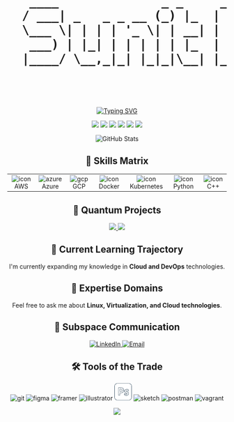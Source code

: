 <h1 align="center">
  <pre>
   ____              _ _     ____                      
  / ___| _   _ _ __ (_) |_  |  _ \ __ _ _ __ _   _  __ 
  \___ \| | | | '_ \| | __| | |_) / _` | '__| | | |/ _`|
   ___) | |_| | | | | | |_  |  __/ (_| | |  | |_| | (_| |
  |____/ \__,_|_| |_|_|\__| |_|   \__,_|_|   \__, |\__,_|
                                             |___/      
  </pre>
</h1>

<p align="center">
  <a href="https://git.io/typing-svg"><img src="https://readme-typing-svg.herokuapp.com?font=Fira+Code&size=22&duration=3000&pause=1000&color=00FF00&center=true&vCenter=true&width=440&lines=Cloud%2C+DevOps%2C+AI+%7C+Product+Manager;Exploring+the+frontiers+of+tech;Innovating+for+the+future;Let's+build+something+amazing" alt="Typing SVG" /></a>
</p>

<p align="center">
  <img src="https://img.shields.io/badge/OS-Linux-informational?style=flat&logo=linux&logoColor=white&color=2bbc8a" />
  <img src="https://img.shields.io/badge/Cloud-AWS-informational?style=flat&logo=amazon-aws&logoColor=white&color=2bbc8a" />
  <img src="https://img.shields.io/badge/Cloud-Azure-informational?style=flat&logo=microsoft-azure&logoColor=white&color=2bbc8a" />
  <img src="https://img.shields.io/badge/Cloud-GCP-informational?style=flat&logo=google-cloud&logoColor=white&color=2bbc8a" />
  <img src="https://img.shields.io/badge/Code-Python-informational?style=flat&logo=python&logoColor=white&color=2bbc8a" />
  <img src="https://img.shields.io/badge/Shell-Bash-informational?style=flat&logo=gnu-bash&logoColor=white&color=2bbc8a" />
</p>

<p align="center">
  <img src="https://github-readme-stats.vercel.app/api?username=sumitparya&show_icons=true&theme=radical" alt="GitHub Stats" />
</p>

<h2 align="center">🚀 Skills Matrix</h2>

<table align="center">
  <tr>
    <td align="center" width="96">
      <img src="https://techstack-generator.vercel.app/aws-icon.svg" alt="icon" width="65" height="65" />
      <br>AWS
    </td>
    <td align="center" width="96">
      <img src="https://www.vectorlogo.zone/logos/microsoft_azure/microsoft_azure-icon.svg" alt="azure" width="65" height="65" />
      <br>Azure
    </td>
    <td align="center" width="96">
      <img src="https://www.vectorlogo.zone/logos/google_cloud/google_cloud-icon.svg" alt="gcp" width="65" height="65" />
      <br>GCP
    </td>
    <td align="center" width="96">
      <img src="https://techstack-generator.vercel.app/docker-icon.svg" alt="icon" width="65" height="65" />
      <br>Docker
    </td>
    <td align="center" width="96">
      <img src="https://techstack-generator.vercel.app/kubernetes-icon.svg" alt="icon" width="65" height="65" />
      <br>Kubernetes
    </td>
    <td align="center" width="96">
      <img src="https://techstack-generator.vercel.app/python-icon.svg" alt="icon" width="65" height="65" />
      <br>Python
    </td>
    <td align="center" width="96">
      <img src="https://techstack-generator.vercel.app/cpp-icon.svg" alt="icon" width="65" height="65" />
      <br>C++
    </td>
  </tr>
</table>

<h2 align="center">🌌 Quantum Projects</h2>

<p align="center">
  <a href="https://github.com/sumitparya/project1">
    <img src="https://github-readme-stats.vercel.app/api/pin/?username=sumitparya&repo=project1&theme=radical" />
  </a>
  <a href="https://github.com/sumitparya/project2">
    <img src="https://github-readme-stats.vercel.app/api/pin/?username=sumitparya&repo=project2&theme=radical" />
  </a>
</p>

<h2 align="center">🌱 Current Learning Trajectory</h2>

<p align="center">
  I'm currently expanding my knowledge in <strong>Cloud and DevOps</strong> technologies.
</p>

<h2 align="center">💬 Expertise Domains</h2>

<p align="center">
  Feel free to ask me about <strong>Linux, Virtualization, and Cloud technologies</strong>.
</p>

<h2 align="center">📡 Subspace Communication</h2>

<p align="center">
  <a href="https://linkedin.com/in/sumitparya" target="_blank">
    <img src="https://img.shields.io/badge/linkedin-%230077B5.svg?&style=for-the-badge&logo=linkedin&logoColor=white&color=071A2C" alt="LinkedIn"/>
  </a>
  <a href="mailto:sumitparya2004@gmail.com" target="_blank">
    <img src="https://img.shields.io/badge/email-%23D14836.svg?&style=for-the-badge&logo=gmail&logoColor=white&color=071A2C" alt="Email"/>
  </a>
</p>

<h2 align="center">🛠️ Tools of the Trade</h2>

<p align="center">
  <img src="https://www.vectorlogo.zone/logos/git-scm/git-scm-icon.svg" alt="git" width="40" height="40"/>
  <img src="https://www.vectorlogo.zone/logos/figma/figma-icon.svg" alt="figma" width="40" height="40"/>
  <img src="https://www.vectorlogo.zone/logos/framer/framer-icon.svg" alt="framer" width="40" height="40"/>
  <img src="https://www.vectorlogo.zone/logos/adobe_illustrator/adobe_illustrator-icon.svg" alt="illustrator" width="40" height="40"/>
  <img src="https://raw.githubusercontent.com/devicons/devicon/master/icons/photoshop/photoshop-line.svg" alt="photoshop" width="40" height="40"/>
  <img src="https://www.vectorlogo.zone/logos/sketchapp/sketchapp-icon.svg" alt="sketch" width="40" height="40"/>
  <img src="https://www.vectorlogo.zone/logos/getpostman/getpostman-icon.svg" alt="postman" width="40" height="40"/>
  <img src="https://www.vectorlogo.zone/logos/vagrantup/vagrantup-icon.svg" alt="vagrant" width="40" height="40"/>
</p>

<p align="center">
  <img src="https://capsule-render.vercel.app/api?type=waving&color=gradient&height=60&section=footer"/>
</p>

